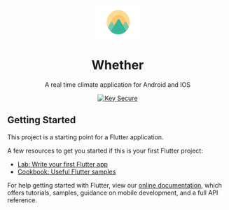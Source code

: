 #
<p align="center">
<img src="assets/logo/logo1.png" width="20%">
<h1 align="center">
    Whether
  </h1>
  
<p align="center">A real time climate application for Android and IOS</p>
</p>


<div align="center">
  
<a href="#">![Key Secure](https://img.shields.io/badge/Whether-Visit-9cf?style=for-the-badge)</a>

</div>

## Getting Started

This project is a starting point for a Flutter application.

A few resources to get you started if this is your first Flutter project:

- [Lab: Write your first Flutter app](https://flutter.dev/docs/get-started/codelab)
- [Cookbook: Useful Flutter samples](https://flutter.dev/docs/cookbook)

For help getting started with Flutter, view our
[online documentation](https://flutter.dev/docs), which offers tutorials,
samples, guidance on mobile development, and a full API reference.

